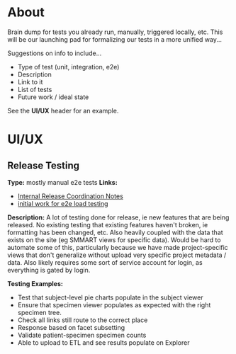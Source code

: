 # About

Brain dump for tests you already run, manually, triggered locally, etc. This will be our launching pad for formalizing our tests in a more unified way...

Suggestions on info to include...
- Type of test (unit, integration, e2e)
- Description
- Link to it 
- List of tests
- Future work / ideal state

See the **UI/UX** header for an example.

# UI/UX
## Release Testing
**Type:** mostly manual e2e tests
**Links:**
- [Internal Release Coordination Notes](https://wiki.ohsu.edu/display/KEDTW/CALYPR+Internal+Release+Coordination+Notes)
- [initial work for e2e load testing](https://github.com/ohsu-comp-bio/load-testing)

**Description:** A lot of testing done for release, ie new features that are being released. No existing testing that existing features haven't broken, ie formatting has been changed, etc. Also heavily coupled with the data that exists on the site (eg SMMART views for specific data). Would be hard to automate some of this, particularly because we have made project-specific views that don't generalize without upload very specific project metadata / data. Also likely requires some sort of service account for login, as everything is gated by login.

**Testing Examples:**
- Test that subject-level pie charts populate in the subject viewer
- Ensure that specimen viewer populates as expected with the right specimen tree.
- Check all links still route to the correct place
- Response based on facet subsetting
- Validate patient-specimen specimen counts
- Able to upload to ETL and see results populate on Explorer